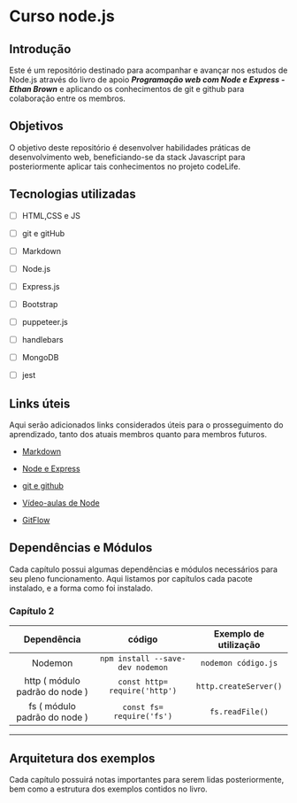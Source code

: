 # Curso node.js

## Introdução

Este é um repositório destinado para acompanhar e avançar nos estudos de Node.js através do livro de apoio ***Programação web com Node e Express - Ethan Brown*** e aplicando os conhecimentos de git e github para colaboração entre os membros.

## Objetivos

O objetivo deste repositório é desenvolver habilidades práticas de desenvolvimento web, beneficiando-se da stack Javascript para posteriormente aplicar tais conhecimentos no projeto codeLife.

## Tecnologias utilizadas

- [ ] HTML,CSS e JS

- [ ] git e gitHub

- [ ] Markdown

- [ ] Node.js

- [ ] Express.js

- [ ] Bootstrap

- [ ] puppeteer.js

- [ ] handlebars

- [ ] MongoDB

- [ ] jest

## Links úteis

Aqui serão adicionados links considerados úteis para o prosseguimento do aprendizado, tanto dos atuais membros quanto para membros futuros.

- [Markdown](https://github.com/DavidAnson/markdownlint/blob/v0.23.1/doc/Rules.md#md001)

- [Node e Express](https://github.com/EthanRBrown/web-development-with-node-and-express-2e)

- [git e github](https://git-scm.com/book/pt-br/v2/Come%C3%A7ando-Instalando-o-Git)

- [Vídeo-aulas de Node](https://www.youtube.com/watch?v=LLqq6FemMNQ&list=PLJ_KhUnlXUPtbtLwaxxUxHqvcNQndmI4B&index=1)

- [GitFlow](https://www.atlassian.com/br/git/tutorials/comparing-workflows/gitflow-workflow)

## Dependências e Módulos

Cada capítulo possui algumas dependências e módulos necessários para seu pleno funcionamento. Aqui listamos por capítulos cada pacote instalado, e a forma como foi instalado.

### Capítulo 2

Dependência | código | Exemplo de utilização
:---:|:---:|:---:
Nodemon | `npm install --save-dev nodemon` | `nodemon código.js`
http ( módulo padrão do node ) | `const http= require('http')` | `http.createServer()`
fs ( módulo padrão do node ) |  `const fs= require('fs')` | `fs.readFile()`
---

## Arquitetura dos exemplos

Cada capítulo possuirá notas importantes para serem lidas posteriormente, bem como a estrutura dos exemplos contidos no livro.
